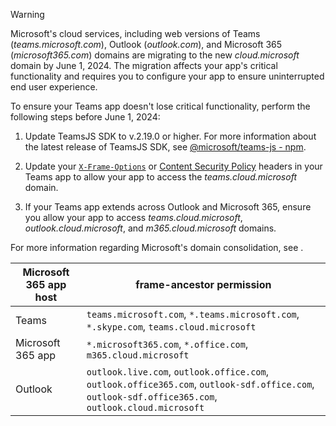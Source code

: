 > [!WARNING]
> Microsoft's cloud services, including web versions of Teams (*teams.microsoft.com*), Outlook (*outlook.com*), and Microsoft 365 (*microsoft365.com*) domains are migrating to the new *cloud.microsoft* domain by June 1, 2024. The migration affects your app's critical functionality and requires you to configure your app to ensure uninterrupted end user experience.
>
> To ensure your Teams app doesn't lose critical functionality, perform the following steps before June 1, 2024:
>
> 1. Update TeamsJS SDK to v.2.19.0 or higher. For more information about the latest release of TeamsJS SDK, see [@microsoft/teams-js - npm](https://www.npmjs.com/package/@microsoft/teams-js).
>
> 2. Update your [`X-Frame-Options`](https://developer.mozilla.org/en-US/docs/Web/HTTP/Headers/X-Frame-Options) or [Content Security Policy](https://developer.mozilla.org/en-US/docs/Web/HTTP/CSP) headers in your Teams app to allow your app to access the *teams.cloud.microsoft* domain.
>
> 3. If your Teams app extends across Outlook and Microsoft 365, ensure you allow your app to access *teams.cloud.microsoft*, *outlook.cloud.microsoft*, and *m365.cloud.microsoft* domains.
>
> For more information regarding Microsoft's domain consolidation, see .

| **Microsoft 365 app host** | **frame-ancestor permission** |
|--|--|
| Teams | `teams.microsoft.com`, `*.teams.microsoft.com`, `*.skype.com`, `teams.cloud.microsoft` |
| Microsoft 365 app | `*.microsoft365.com`, `*.office.com`, `m365.cloud.microsoft` |
| Outlook | `outlook.live.com`, `outlook.office.com`, `outlook.office365.com`, `outlook-sdf.office.com`, `outlook-sdf.office365.com`, `outlook.cloud.microsoft` |